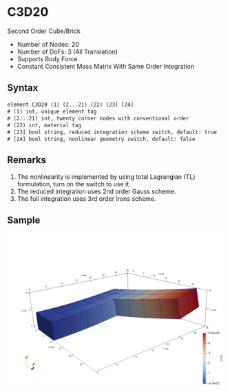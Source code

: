 # C3D20

Second Order Cube/Brick

* Number of Nodes: 20
* Number of DoFs: 3 (All Translation)
* Supports Body Force
* Constant Consistent Mass Matrix With Same Order Integration

## Syntax

```
element C3D20 (1) (2...21) (22) [23] [24]
# (1) int, unique element tag
# (2...21) int, twenty corner nodes with conventional order
# (22) int, material tag
# [23] bool string, reduced integration scheme switch, default: true
# [24] bool string, nonlinear geometry switch, default: false
```

## Remarks

1. The nonlinearity is implemented by using total Lagrangian (TL) formulation, turn on the switch to use it.
2. The reduced integration uses 2nd order Gauss scheme.
3. The full integration uses 3rd order Irons scheme.

## Sample

![example one](C3D20.png)
